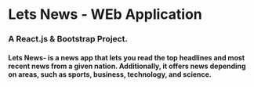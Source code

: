 # Lets News - WEb Application

### A React.js & Bootstrap Project.

#### Lets News- is a news app that lets you read the top headlines and most recent news from a given nation. Additionally, it offers news depending on areas, such as sports, business, technology, and science.

